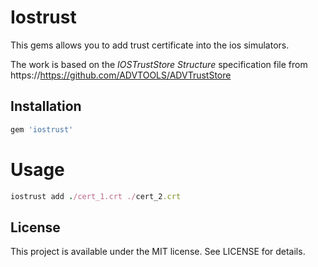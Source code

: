 # Iostrust

This gems allows you to add trust certificate into the ios simulators.

The work is based on the *IOSTrustStore Structure* specification file
from https://https://github.com/ADVTOOLS/ADVTrustStore

## Installation

```ruby
gem 'iostrust'
```

# Usage

```ruby
iostrust add ./cert_1.crt ./cert_2.crt
```
## License

This project is available under the MIT license. See LICENSE for details.








